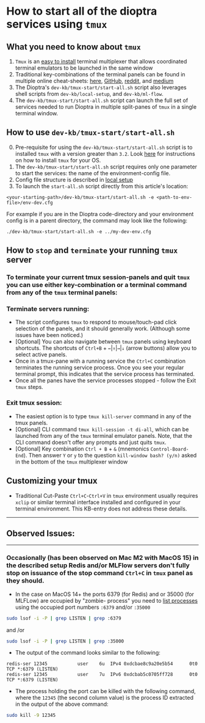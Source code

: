 # How to start all of the dioptra services using `tmux`

## What you need to know about `tmux`

1. `Tmux` is an [easy to install](https://tmuxcheatsheet.com/how-to-install-tmux/) terminal multiplexer that allows coordinated terminal emulators to be launched in the same window
2. Traditional key-combinations of the terminal panels can be found in multiple online cheat-sheets: [here](https://tmuxcheatsheet.com), [GitHub](https://gist.github.com/MohamedAlaa/2961058), [reddit](https://www.reddit.com/r/linux4noobs/comments/wqlkuy/cheatsheet_with_tmux_shortcuts/), and [medium](https://medium.com/@Sle3pyHead/tmux-cheat-sheet-and-quick-guide-44038cbe2870)
3. The Dioptra's `dev-kb/tmux-start/start-all.sh` script also leverages shell scripts from `dev-kb/local-setup`, and `dev-kb/ml-flow`.
4. The `dev-kb/tmux-start/start-all.sh` script can launch the full set of services needed to run Dioptra in multiple split-panes of `tmux` in a single terminal window.


## How to use `dev-kb/tmux-start/start-all.sh`

0. Pre-requisite for using the `dev-kb/tmux-start/start-all.sh` script is to installed `tmux` with a version greater than `3.2`. Look [here](https://tmuxcheatsheet.com/how-to-install-tmux/) for instructions on how to install `tmux` for your OS.
1. The `dev-kb/tmux-start/start-all.sh` script requires only one parameter to start the services: the name of the environment-config file. 
2. Config file structure is described in [local setup](../local-setup/README.md#config-file)
3. To launch the `start-all.sh` script directly from this article's location:
```
<your-starting-path>/dev-kb/tmux-start/start-all.sh -e <path-to-env-file>/env-dev.cfg
```
For example if you are in the Dioptra code-directory and your environment config is in a parent directory, the command may look like the following:
```
./dev-kb/tmux-start/start-all.sh -e ../my-dev-env.cfg
```

## How to `stop` and `terminate` your running `tmux` server
### To terminate your current tmux  session-panels and quit `tmux` you can use either key-combination or a terminal command from any of the `tmux` terminal panels:
### Terminate servers running:
- The script configures `tmux` to respond to mouse/touch-pad click selection of the panels, and it should generally work. (Although some issues have been noticed.) 
- [Optional] You can also navigate between `tmux` panels using keyboard shortcuts. The shortcuts of `Ctrl+B` + `←`|`↑`|`→`|`↓` (arrow buttons) allow you to select active panels.
- Once in a tmux-pane with a running service the `Ctrl+C` combination terminates the running service process. Once you see your regular terminal prompt, this indicates that the service process has terminated.
- Once all the panes have the service processes stopped - follow the Exit `tmux` steps.

### Exit tmux session:
- The easiest option is to type `tmux kill-server` command in any of the tmux panels.
- [Optional] CLI command `tmux kill-session -t di-all`, which can be launched from any of the `tmux` terminal emulator panels. Note, that the CLI command doesn't offer any prompts and just quits `tmux`.
- [Optional] Key combination `Ctrl + B` + `&` (mnemonics `Control-Board-End`). Then answer `Y` or `y` to the question `kill-window bash? (y/n)` asked in the bottom of the `tmux` multiplexer window

## Customizing your tmux
- Traditional Cut-Paste `Ctrl+C`-`Ctrl+V` in `tmux` environment usually requires `xclip` or similar terminal interface installed and configured in your terminal environment. This KB-entry does not address these details.

___
## Observed Issues: 
___

### Occasionally (has been observed on Mac M2 with MacOS 15) in the described setup Redis and/or MLFlow servers don't fully stop on issuance of the stop command `Ctrl+C` in `tmux` panel as they should.

- In the case on MacOS 14+ the ports 6379 (for Redis) and or 35000 (for MLFLow) are occupied by "zombie- process" you need to [list processes](https://dev.to/osalumense/how-to-kill-a-process-occupying-a-port-on-windows-macos-and-linux-gj8) using the occupied port numbers `:6379` and/or `:35000`
```sh
sudo lsof -i -P | grep LISTEN | grep :6379
```
and /or
```sh
sudo lsof -i -P | grep LISTEN | grep :35000
```
- The output of the command looks similar to the following:
```
redis-ser 12345           user    6u  IPv4 0xdcbae8c9a20e5b54      0t0    TCP *:6379 (LISTEN)
redis-ser 12345           user    7u  IPv6 0xdcbab5c0705ff728      0t0    TCP *:6379 (LISTEN)
```

- The process holding the port can be killed with the following command, where the `12345` (the second column value) is the process ID extracted in the output of the above command:
```sh
sudo kill -9 12345
``` 

